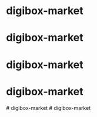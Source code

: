 # digibox-market
# digibox-market
# digibox-market
# digibox-market
#   d i g i b o x - m a r k e t  
 #   d i g i b o x - m a r k e t  
 
